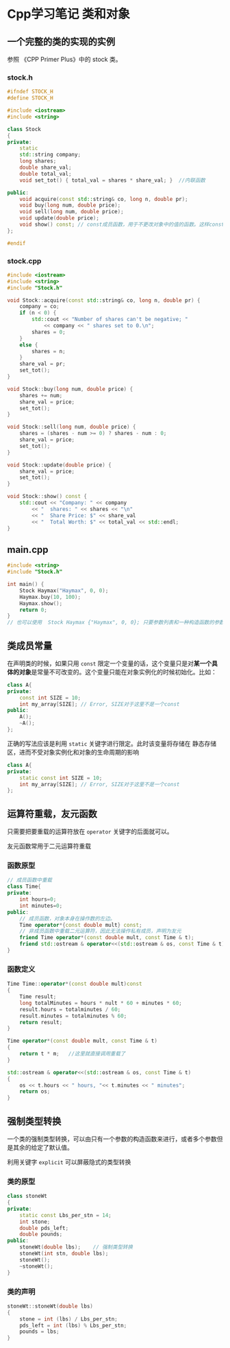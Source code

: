 # Cpp学习笔记 类和对象

## 一个完整的类的实现的实例

参照 《CPP Primer Plus》中的 stock 类。

### stock.h

```cpp
#ifndef STOCK_H
#define STOCK_H

#include <iostream>
#include <string>

class Stock
{
private:
    static 
    std::string company;
    long shares;
    double share_val;
    double total_val;
    void set_tot() { total_val = shares * share_val; }  //内联函数

public:
    void acquire(const std::string& co, long n, double pr);
    void buy(long num, double price);
    void sell(long num, double price);
    void update(double price);
    void show() const; // const成员函数，用于不更改对象中的值的函数。这样const对象才能调用这个函数
};

#endif
```

### stock.cpp
```cpp
#include <iostream>
#include <string>
#include "Stock.h"

void Stock::acquire(const std::string& co, long n, double pr) {
    company = co;
    if (n < 0) {
        std::cout << "Number of shares can't be negative; "
            << company << " shares set to 0.\n";
        shares = 0;
    }
    else {
        shares = n;
    }
    share_val = pr;
    set_tot();
}

void Stock::buy(long num, double price) {
    shares += num;
    share_val = price;
    set_tot();
}

void Stock::sell(long num, double price) {
    shares = (shares - num >= 0) ? shares - num : 0;
    share_val = price;
    set_tot();
}

void Stock::update(double price) {
    share_val = price;
    set_tot();
}

void Stock::show() const {
    std::cout << "Company: " << company
        << "  shares: " << shares << "\n"
        << "  Share Price: $" << share_val
        << "  Total Worth: $" << total_val << std::endl;
}
```

## main.cpp

```cpp
#include <string>
#include "Stock.h"

int main() {
    Stock Haymax("Haymax", 0, 0);
    Haymax.buy(10, 100);
    Haymax.show();
    return 0;
}
// 也可以使用  Stock Haymax {"Haymax", 0, 0}; 只要参数列表和一种构造函数的参数列表一样就行
```

## 类成员常量

在声明类的时候，如果只用 `const` 限定一个变量的话，这个变量只是对**某一个具体的对象**是常量不可改变的。这个变量只能在对象实例化的时候初始化。比如：
```cpp
class A{
private:
    const int SIZE = 10;
    int my_array[SIZE]; // Error, SIZE对于这里不是一个const
public:
    A();
    ~A();
};
```

正确的写法应该是利用 `static` 关键字进行限定。此时该变量将存储在 静态存储区，进而不受对象实例化和对象的生命周期的影响

```cpp
class A{
private:
    static const int SIZE = 10;
    int my_array[SIZE]; // Error, SIZE对于这里不是一个const
};
```

## 运算符重载，友元函数

只需要把要重载的运算符放在 `operator` 关键字的后面就可以。

友元函数常用于二元运算符重载

### 函数原型
```cpp
// 成员函数中重载
class Time{
private:
    int hours=0;
    int minutes=0;
public:
    // 成员函数，对象本身在操作数的左边。
    Time operator*{const double mult} const;
    // 非成员函数中重载二元运算符，因此无法操作私有成员，声明为友元
    friend Time operator*(const double mult, const Time & t);
    friend std::ostream & operator<<(std::ostream & os, const Time & t);
}
```

### 函数定义
```cpp
Time Time::operator*(const double mult)const
{
    Time result;
    long totalMinutes = hours * nult * 60 + minutes * 60;
    result.hours = totalminutes / 60;
    result.minutes = totalminutes % 60;
    return result;
}

Time operator*(const double mult, const Time & t)
{
    return t * m;   //这里就直接调用重载了
}

std::ostream & operator<<(std::ostream & os, const Time & t)
{
    os << t.hours << " hours, "<< t.minutes << " minutes";
    return os;
}
```

## 强制类型转换

一个类的强制类型转换，可以由只有一个参数的构造函数来进行，或者多个参数但是其余的给定了默认值。  

利用关键字 `explicit` 可以屏蔽隐式的类型转换

### 类的原型
```cpp
class stoneWt
{
private:
    static const Lbs_per_stn = 14;
    int stone;
    double pds_left;
    double pounds;
public:
    stoneWt(double lbs);    // 强制类型转换
    stoneWt(int stn, double lbs);
    stoneWt();
    ~stoneWt();
}
```

### 类的声明
```cpp
stoneWt::stoneWt(double lbs)
{
    stone = int (lbs) / Lbs_per_stn;
    pds_left = int (lbs) % Lbs_per_stn;
    pounds = lbs;
}
```
